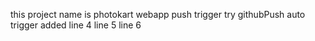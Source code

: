 this project name is photokart webapp
push trigger try
githubPush auto trigger added
line 4
line 5
line 6